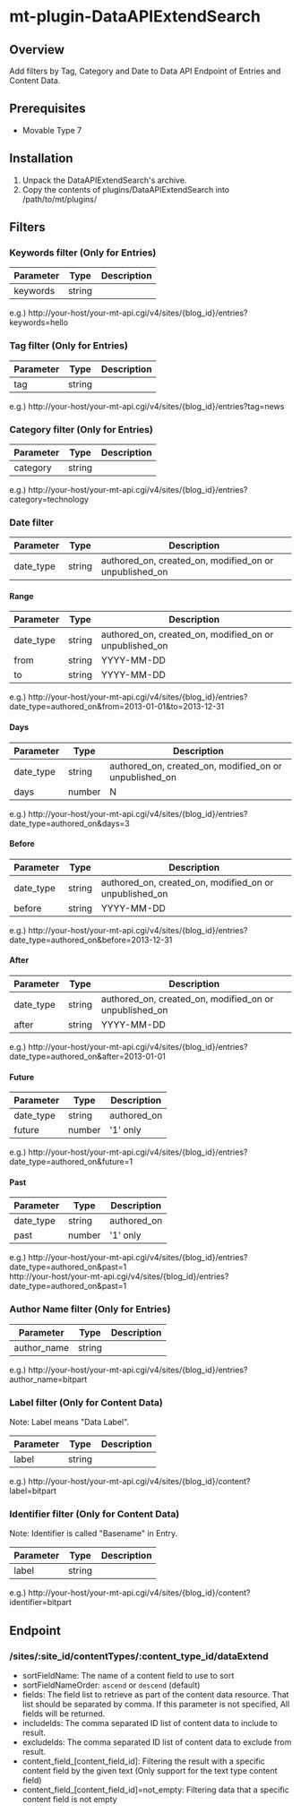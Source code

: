 mt-plugin-DataAPIExtendSearch
=============================

## Overview

Add filters by Tag, Category and Date to Data API Endpoint of Entries and Content Data.

## Prerequisites

* Movable Type 7

## Installation

1. Unpack the DataAPIExtendSearch's archive.
1. Copy the contents of plugins/DataAPIExtendSearch into /path/to/mt/plugins/

## Filters

### Keywords filter (Only for Entries)

| Parameter | Type   | Description |
|-----------|--------|-------------|
| keywords  | string |             |

e.g.)
http://your-host/your-mt-api.cgi/v4/sites/{blog_id}/entries?keywords=hello

### Tag filter (Only for Entries)

| Parameter | Type   | Description |
|-----------|--------|-------------|
| tag       | string |             |

e.g.)
http://your-host/your-mt-api.cgi/v4/sites/{blog_id}/entries?tag=news

### Category filter (Only for Entries)

| Parameter | Type   | Description |
|-----------|--------|-------------|
| category  | string |             |

e.g.)
http://your-host/your-mt-api.cgi/v4/sites/{blog_id}/entries?category=technology

### Date filter

| Parameter | Type   | Description                                            |
|-----------|--------|--------------------------------------------------------|
| date_type | string | authored_on, created_on, modified_on or unpublished_on |

####  Range

| Parameter | Type   | Description                                            |
|-----------|--------|--------------------------------------------------------|
| date_type | string | authored_on, created_on, modified_on or unpublished_on |
| from      | string | YYYY-MM-DD                                             |
| to        | string | YYYY-MM-DD                                             |

e.g.)
http://your-host/your-mt-api.cgi/v4/sites/{blog_id}/entries?date_type=authored_on&from=2013-01-01&to=2013-12-31

####  Days

| Parameter | Type   | Description                                            |
|-----------|--------|--------------------------------------------------------|
| date_type | string | authored_on, created_on, modified_on or unpublished_on |
| days      | number | N                                                      |

e.g.)
http://your-host/your-mt-api.cgi/v4/sites/{blog_id}/entries?date_type=authored_on&days=3

####  Before

| Parameter | Type   | Description                                            |
|-----------|--------|--------------------------------------------------------|
| date_type | string | authored_on, created_on, modified_on or unpublished_on |
| before    | string | YYYY-MM-DD                                             |

e.g.)
http://your-host/your-mt-api.cgi/v4/sites/{blog_id}/entries?date_type=authored_on&before=2013-12-31

####  After

| Parameter | Type   | Description                                            |
|-----------|--------|--------------------------------------------------------|
| date_type | string | authored_on, created_on, modified_on or unpublished_on |
| after     | string | YYYY-MM-DD                                             |

e.g.)
http://your-host/your-mt-api.cgi/v4/sites/{blog_id}/entries?date_type=authored_on&after=2013-01-01

####  Future

| Parameter | Type   | Description |
|-----------|--------|-------------|
| date_type | string | authored_on |
| future    | number | '1' only    |

e.g.)
http://your-host/your-mt-api.cgi/v4/sites/{blog_id}/entries?date_type=authored_on&future=1

####  Past

| Parameter | Type   | Description |
|-----------|--------|-------------|
| date_type | string | authored_on |
| past      | number | '1' only    |

e.g.)
http://your-host/your-mt-api.cgi/v4/sites/{blog_id}/entries?date_type=authored_on&past=1  
http://your-host/your-mt-api.cgi/v4/sites/{blog_id}/entries?date_type=authored_on&past=1

### Author Name filter (Only for Entries)

| Parameter   | Type   | Description |
|-------------|--------|-------------|
| author_name | string |             |

e.g.)
http://your-host/your-mt-api.cgi/v4/sites/{blog_id}/entries?author_name=bitpart

### Label filter (Only for Content Data)

Note: Label means "Data Label".

| Parameter | Type   | Description |
|-----------|--------|-------------|
| label     | string |             |

e.g.)
http://your-host/your-mt-api.cgi/v4/sites/{blog_id}/content?label=bitpart

### Identifier filter (Only for Content Data)

Note: Identifier is called "Basename" in Entry.

| Parameter | Type   | Description |
|-----------|--------|-------------|
| label     | string |             |

e.g.)
http://your-host/your-mt-api.cgi/v4/sites/{blog_id}/content?identifier=bitpart

## Endpoint

### /sites/:site_id/contentTypes/:content_type_id/dataExtend

- sortFieldName: The name of a content field to use to sort
- sortFieldNameOrder: `ascend` or `descend` (default)
- fields: The field list to retrieve as part of the content data resource. That list should be separated by comma. If this parameter is not specified, All fields will be returned.
- includeIds: The comma separated ID list of content data to include to result.
- excludeIds: The comma separated ID list of content data to exclude from result.
- content_field_[content_field_id]: Filtering the result with a specific content field by the given text (Only support for the text type content field)
- content_field_[content_field_id]=not_empty: Filtering data that a specific content field is not empty
